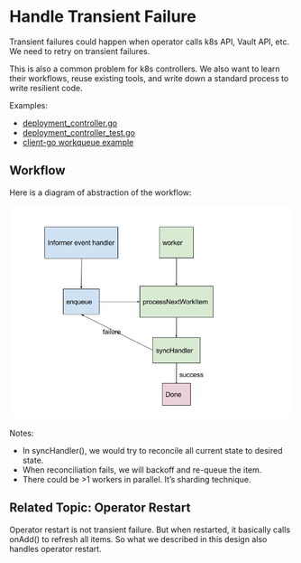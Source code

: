 # Handle Transient Failure

Transient failures could happen when operator calls k8s API, Vault API, etc. We need to retry on transient failures.

This is also a common problem for k8s controllers. We also want to learn their workflows, reuse existing tools, and write down a standard process to write resilient code.

Examples:
- [deployment_controller.go](https://github.com/kubernetes/kubernetes/blob/3e8a25e81804051ab47882843795254e268ae7e7/pkg/controller/deployment/deployment_controller.go)
- [deployment_controller_test.go](https://github.com/kubernetes/kubernetes/blob/3e8a25e81804051ab47882843795254e268ae7e7/pkg/controller/deployment/deployment_controller_test.go)
- [client-go workqueue example](https://github.com/kubernetes/client-go/blob/master/examples/workqueue/main.go)


## Workflow

Here is a diagram of abstraction of the workflow:

![Failure handling workflow](./handle_failure_wf.png)

Notes:

- In syncHandler(), we would try to reconcile all current state to desired state.
- When reconciliation fails, we will backoff and re-queue the item.
- There could be >1 workers in parallel. It’s sharding technique.

## Related Topic: Operator Restart

Operator restart is not transient failure. But when restarted, it basically calls onAdd() to refresh all items.
So what we described in this design also handles operator restart.
